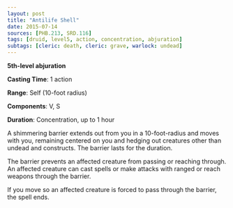 ```yaml
---
layout: post
title: "Antilife Shell"
date: 2015-07-14
sources: [PHB.213, SRD.116]
tags: [druid, level5, action, concentration, abjuration]
subtags: [cleric: death, cleric: grave, warlock: undead]
---
```


**5th-level abjuration**

**Casting Time**: 1 action

**Range**: Self (10-foot radius)

**Components**: V, S

**Duration**: Concentration, up to 1 hour

A shimmering barrier extends out from you in a 10-foot-radius and moves with you, remaining centered on you and hedging out creatures other than undead and constructs. The barrier lasts for the duration.

The barrier prevents an affected creature from passing or reaching through. An affected creature can cast spells or make attacks with ranged or reach weapons through the barrier.

If you move so an affected creature is forced to pass through the barrier, the spell ends.

